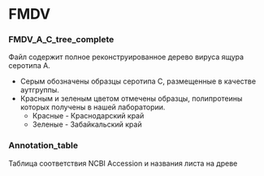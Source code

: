 # FMDV

### FMDV_A_C_tree_complete
Файл содержит полное реконструированное дерево вируса ящура серотипа А.
- Серым обозначены образцы серотипа С, размещенные в качестве аутгруппы.
- Красным и зеленым цветом отмечены образцы, полипротеины которых получены в нашей лаборатории.
  - Красные - Краснодарский край
  - Зеленые - Забайкальский край

### Annotation_table
Таблица соответствия NCBI Accession и названия листа на древе
